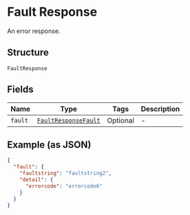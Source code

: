 
# Fault Response

An error response.

## Structure

`FaultResponse`

## Fields

| Name | Type | Tags | Description |
|  --- | --- | --- | --- |
| `fault` | [`FaultResponseFault`](../../doc/models/fault-response-fault.md) | Optional | - |

## Example (as JSON)

```json
{
  "fault": {
    "faultstring": "faultstring2",
    "detail": {
      "errorcode": "errorcode6"
    }
  }
}
```

